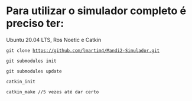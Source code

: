 
# Para utilizar o simulador completo é preciso ter:

Ubuntu 20.04 LTS, Ros Noetic e Catkin


<code>git clone https://github.com/lmartim4/Mandi2-Simulador.git</code>

<code>git submodules init</code>

<code>git submodules update</code>

<code>catkin_init</code>

<code>catkin_make //5 vezes até dar certo</code>
